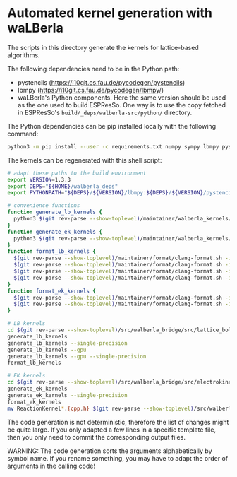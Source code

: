 # Automated kernel generation with waLBerla

The scripts in this directory generate the kernels for lattice-based algorithms.

The following dependencies need to be in the Python path:

* pystencils (https://i10git.cs.fau.de/pycodegen/pystencils)
* lbmpy (https://i10git.cs.fau.de/pycodegen/lbmpy/)
* waLBerla's Python components. Here the same version should be used as
  the one used to build ESPResSo. One way is to use the copy fetched in
  ESPResSo's `build/_deps/walberla-src/python/` directory.

The Python dependencies can be pip installed locally with the following command:

```sh
python3 -m pip install --user -c requirements.txt numpy sympy lbmpy pystencils islpy
```

The kernels can be regenerated with this shell script:

```sh
# adapt these paths to the build environment
export VERSION=1.3.3
export DEPS="${HOME}/walberla_deps"
export PYTHONPATH="${DEPS}/${VERSION}/lbmpy:${DEPS}/${VERSION}/pystencils:${DEPS}/devel/walberla/python/"

# convenience functions
function generate_lb_kernels {
  python3 $(git rev-parse --show-toplevel)/maintainer/walberla_kernels/generate_lb_kernels.py $@
}
function generate_ek_kernels {
  python3 $(git rev-parse --show-toplevel)/maintainer/walberla_kernels/generate_ek_kernels.py $@
}
function format_lb_kernels {
  $(git rev-parse --show-toplevel)/maintainer/format/clang-format.sh -i *.h
  $(git rev-parse --show-toplevel)/maintainer/format/clang-format.sh -i *.cpp -style "{Language: Cpp, ColumnLimit: 0}"
  $(git rev-parse --show-toplevel)/maintainer/format/clang-format.sh -i *.cu  -style "{Language: Cpp, ColumnLimit: 0}"
  $(git rev-parse --show-toplevel)/maintainer/format/clang-format.sh -i *.cuh -style "{Language: Cpp}"
}
function format_ek_kernels {
  $(git rev-parse --show-toplevel)/maintainer/format/clang-format.sh -i *.h
  $(git rev-parse --show-toplevel)/maintainer/format/clang-format.sh -i *.cpp -style "{Language: Cpp, ColumnLimit: 0}"
}

# LB kernels
cd $(git rev-parse --show-toplevel)/src/walberla_bridge/src/lattice_boltzmann/generated_kernels/
generate_lb_kernels
generate_lb_kernels --single-precision
generate_lb_kernels --gpu
generate_lb_kernels --gpu --single-precision
format_lb_kernels

# EK kernels
cd $(git rev-parse --show-toplevel)/src/walberla_bridge/src/electrokinetics/generated_kernels/
generate_ek_kernels
generate_ek_kernels --single-precision
format_ek_kernels
mv ReactionKernel*.{cpp,h} $(git rev-parse --show-toplevel)/src/walberla_bridge/src/electrokinetics/reactions/generated_kernels/
```

The code generation is not deterministic, therefore the list of changes might
be quite large. If you only adapted a few lines in a specific template file,
then you only need to commit the corresponding output files.

WARNING: The code generation sorts the arguments alphabetically by symbol name.
If you rename something, you may have to adapt the order of arguments in the
calling code!
